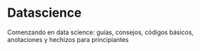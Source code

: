 # Datascience
Comenzando en data science: guías, consejos, códigos básicos, anotaciones y hechizos para principiantes 
